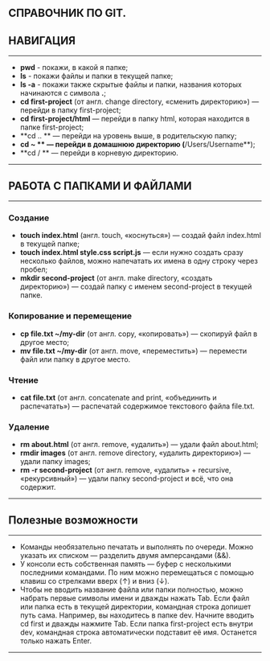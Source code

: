 СПРАВОЧНИК ПО GIT.
----

## НАВИГАЦИЯ

----

- **pwd** - покажи, в какой я папке;
- **ls** - покажи файлы и папки в текущей папке;
- **ls -a** - покажи также скрытые файлы и папки, названия которых начинаются с символа **.**;
- **cd first-project** (от англ. change directory, «сменить директорию») — перейди в папку first-project;
- **cd first-project/html** — перейди в папку html, которая находится в папке first-project;
- **cd .. ** — перейди на уровень выше, в родительскую папку;
- **cd ~ ** — перейди в домашнюю директорию (**/Users/Username**);
- **cd / ** — перейди в корневую директорию.

----

## РАБОТА С ПАПКАМИ И ФАЙЛАМИ

----

### Создание

- **touch index.html** (англ. touch, «коснуться») — создай файл index.html в текущей папке;
- **touch index.html style.css script.js** — если нужно создать сразу несколько файлов, можно напечатать их имена в одну строку через пробел;
- **mkdir second-project** (от англ. make directory, «создать директорию») — создай папку с именем second-project в текущей папке.

### Копирование и перемещение

- **cp file.txt ~/my-dir** (от англ. copy, «копировать») — скопируй файл в другое место;
- **mv file.txt ~/my-dir** (от англ. move, «переместить») — перемести файл или папку в другое место.

### Чтение

- **cat file.txt** (от англ. concatenate and print, «объединить и распечатать») — распечатай содержимое текстового файла file.txt.

### Удаление

- **rm about.html** (от англ. remove, «удалить») — удали файл about.html;
- **rmdir images** (от англ. remove directory, «удалить директорию») — удали папку images;
- **rm -r second-project** (от англ. remove, «удалить» + recursive, «рекурсивный») — удали папку second-project и всё, что она содержит.

----

## Полезные возможности

----

- Команды необязательно печатать и выполнять по очереди. Можно указать их списком — разделить двумя амперсандами (&&).
- У консоли есть собственная память — буфер с несколькими последними командами. По ним можно перемещаться с помощью клавиш со стрелками вверх (↑) и вниз (↓).
- Чтобы не вводить название файла или папки полностью, можно набрать первые символы имени и дважды нажать Tab. Если файл или папка есть в текущей директории, командная строка допишет путь сама.
Например, вы находитесь в папке dev. Начните вводить cd first и дважды нажмите Tab. Если папка first-project есть внутри dev, командная строка автоматически подставит её имя. Останется только нажать Enter.

----


